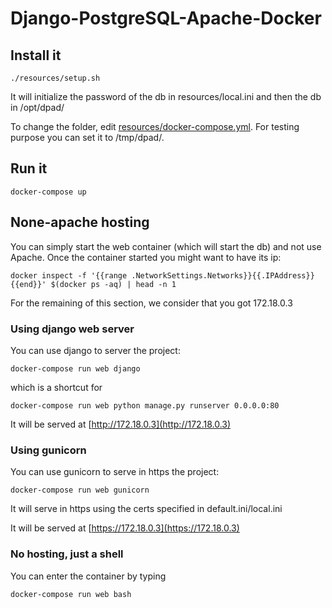 # Django-PostgreSQL-Apache-Docker

## Install it

```
./resources/setup.sh
```

It will initialize the password of the db in resources/local.ini and then the db in /opt/dpad/

To change the folder, edit [resources/docker-compose.yml](https://github.com/bryan-brancotte/Django-PostgreSQL-Apache-Docker/blob/master/docker-compose.yml#L9). For testing purpose you can set it to /tmp/dpad/.

## Run it

```
docker-compose up
```

## None-apache hosting

You can simply start the web container (which will start the db) and 
not use Apache. Once the container started you might want to have its ip:
```
docker inspect -f '{{range .NetworkSettings.Networks}}{{.IPAddress}}{{end}}' $(docker ps -aq) | head -n 1 
```
For the remaining of this section, we consider that you got 172.18.0.3


### Using django web server
You can use django to server the project:
```
docker-compose run web django
```
which is a shortcut for
```
docker-compose run web python manage.py runserver 0.0.0.0:80
```
It will be served at [http://172.18.0.3](http://172.18.0.3)

### Using gunicorn

You can use gunicorn to serve in https the project:
```
docker-compose run web gunicorn
```
It will serve in https using the certs specified in default.ini/local.ini

It will be served at [https://172.18.0.3](https://172.18.0.3)

### No hosting, just a shell
You can enter the container by typing
```
docker-compose run web bash
```

